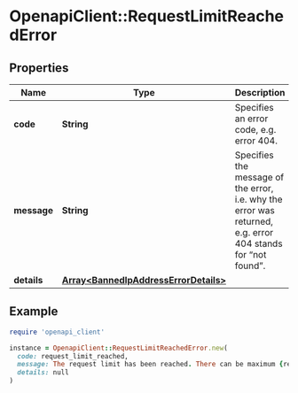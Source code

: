 # OpenapiClient::RequestLimitReachedError

## Properties

| Name | Type | Description | Notes |
| ---- | ---- | ----------- | ----- |
| **code** | **String** | Specifies an error code, e.g. error 404. |  |
| **message** | **String** | Specifies the message of the error, i.e. why the error was returned, e.g. error 404 stands for “not found”. |  |
| **details** | [**Array&lt;BannedIpAddressErrorDetails&gt;**](BannedIpAddressErrorDetails.md) |  | [optional] |

## Example

```ruby
require 'openapi_client'

instance = OpenapiClient::RequestLimitReachedError.new(
  code: request_limit_reached,
  message: The request limit has been reached. There can be maximum {requests} requests per {seconds} second(s) made. Please contact our team via email if you need more or upgrade your plan.,
  details: null
)
```

